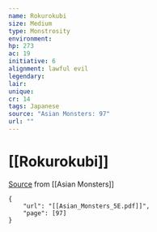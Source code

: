 ```yaml
---
name: Rokurokubi
size: Medium
type: Monstrosity
environment: 
hp: 273
ac: 19
initiative: 6
alignment: lawful evil
legendary: 
lair: 
unique: 
cr: 14
tags: Japanese
source: "Asian Monsters: 97"
url: ""
---
```

# [[Rokurokubi]]

[Source](zotero://open-pdf/library/items/2YJ39RUI?page=97) from [[Asian Monsters]]

```pdf
{
	"url": "[[Asian_Monsters_5E.pdf]]",
	"page": [97]
}
```

